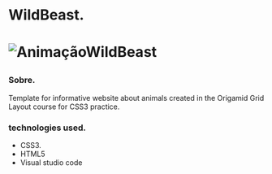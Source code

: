 <h1>WildBeast.<h1>

![AnimaçãoWildBeast](https://user-images.githubusercontent.com/86026272/137025260-c879f17c-dad1-44fb-876d-041029801114.gif)
  
<h3>Sobre.</h3>
<p>Template for informative website about animals created in the Origamid Grid Layout course for CSS3 practice.</P>

### technologies used.
+ CSS3.
+ HTML5
+ Visual studio code
